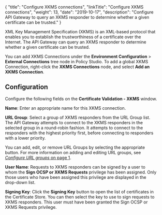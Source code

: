 {
"title": "Configure XKMS connections",
"linkTitle": "Configure XKMS connections",
"weight": 13,
"date": "2019-10-17",
"description": "Configure API Gateway to query an XKMS responder to determine whether a given certificate can be trusted."
}

XML Key Management Specification (XKMS) is an XML-based protocol that enables you to establish the trustworthiness of a certificate over the Internet. The API Gateway can query an XKMS responder to determine whether a given certificate can be trusted.

You can add XKMS Connections under the **Environment Configuration** > **External Connections**
tree node in Policy Studio. To add a global XKMS Connection, right-click the **XKMS Connections**
node, and select **Add an XKMS Connection**.

## Configuration

Configure the following fields on the **Certificate Validation - XKMS**
window.

**Name**:
Enter an appropriate name for this XKMS connection.

**URL Group**:
Select a group of XKMS responders from the URL Group list. The API Gateway attempts to connect to the XKMS responders in the selected group in a round-robin fashion. It attempts to connect to the responders with the highest priority first, before connecting to responders with a lower priority.

You can add, edit, or remove URL Groups by selecting the appropriate button. For more information on adding and editing URL groups, see [*Configure URL groups* on page 1](common_url_groups.htm).

**User Name**:
Requests to XKMS responders can be signed by a user to whom the **Sign OCSP or XKMS Requests**
privilege has been assigned. Only those users who have been assigned this privilege are displayed in the drop-down list.

**Signing Key**:
Click the **Signing Key**
button to open the list of certificates in the Certificate Store. You can then select the key to use to sign requests to XKMS responders. This user must have been granted the Sign OCSP or XKMS Requests privilege.
